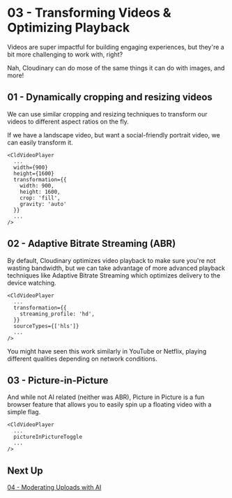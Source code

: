 # 03 - Transforming Videos & Optimizing Playback

Videos are super impactful for building engaging experiences, but they're a bit more challenging to work with, right?

Nah, Cloudinary can do mose of the same things it can do with images, and more!

## 01 - Dynamically cropping and resizing videos

We can use similar cropping and resizing techniques to transform our videos to different aspect ratios on the fly.

If we have a landscape video, but want a social-friendly portrait video, we can easily transform it.

```
<CldVideoPlayer
  ...
  width={900}
  height={1600}
  transformation={{
    width: 900,
    height: 1600,
    crop: 'fill',
    gravity: 'auto'
  }}
  ...
/>
```

## 02 - Adaptive Bitrate Streaming (ABR)

By default, Cloudinary optimizes video playback to make sure you're not wasting bandwidth, but we can take advantage of
more advanced playback techniques like Adaptive Bitrate Streaming which optimizes delivery to the device watching.

```
<CldVideoPlayer
  ...
  transformation={{
    streaming_profile: 'hd',
  }}
  sourceTypes={['hls']}
  ...
/>
```

You might have seen this work similarly in YouTube or Netflix, playing different qualities depending on network conditions.

## 03 - Picture-in-Picture

And while not AI related (neither was ABR), Picture in Picture is a fun browser feature that allows you to easily spin up a floating video
with a simple flag.

```
<CldVideoPlayer
  ...
  pictureInPictureToggle
  ...
/>
```

## Next Up

[04 - Moderating Uploads with AI](https://github.com/colbyfayock/cloudinary-ai-travel-workshop/blob/main/lessons/04%20-%20Moderating%20Uploads%20with%20AI.md)
